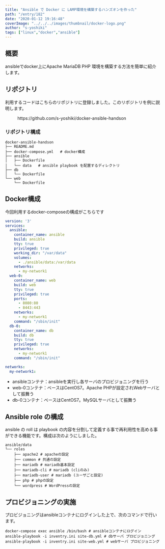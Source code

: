 ```yaml
---
title: "Ansible で Docker に LAMP環境を構築するハンズオンを作った"
path: "/entry/182"
date: "2020-01-12 19:16:48"
coverImage: "../../../images/thumbnail/docker-logo.png"
author: "s-yoshiki"
tags: ["linux","docker","ansible"]
---
```


## 概要

ansibleでdocker上にApache MariaDB PHP 環境を構築する方法を簡単に紹介します。

## リポジトリ

利用するコードはこちらのリポジトリに登録しました。このリポジトリを例に説明します。

<!-- wp:embed {"url":"https://github.com/s-yoshiki/docker-ansible-handson"} -->
<figure class="wp-block-embed"><div class="wp-block-embed__wrapper">
https://github.com/s-yoshiki/docker-ansible-handson
</div></figure>
<!-- /wp:embed -->

<!-- wp:heading {"level":3} -->

### リポジトリ構成

```
docker-ansible-handson
├── README.md
├── docker-compose.yml   # docker構成
├── ansible
│   ├── Dockerfile
│   └── data   # ansible playbook を配置するディレクトリ
├── db
│   └── Dockerfile
└── web
    └── Dockerfile
```

## Docker構成

今回利用するdocker-composeの構成がこちらです

```yml
version: '3'
services:
  ansible:
    container_name: ansible 
    build: ansible
    tty: true
    privileged: true
    working_dir: "/var/data"
    volumes:
      - ./ansible/data:/var/data  
    networks:
      - my-network1
  web-0:
    container_name: web
    build: web
    tty: true
    privileged: true
    ports:
      - 8080:80
      - 8443:443
    networks:
      - my-network1
    command: "/sbin/init"
  db-0:
    container_name: db
    build: db
    tty: true
    privileged: true
    networks:
      - my-network1
    command: "/sbin/init"

networks:
  my-network1:
```

<!-- wp:list -->
<ul><li>ansibleコンテナ：ansibleを実行し各サーバのプロビジョニングを行う</li><li>web-0コンテナ：ベースはCentOS7。Apache PHPが設定されWebサーバとして振舞う</li><li>db-0コンテナ：ベースはCentOS7。MySQLサーバとして振舞う</li></ul>
<!-- /wp:list -->

## Ansible role の構成

ansible の roll は playbook の内容を分割して定義する事で再利用性を高める事ができる機能です。構成は次のようにしました。

```shell
ansible/data
└── roles
    ├── apache2 # apacheの設定
    ├── common # 共通の設定
    ├── mariadb # mariadb基本設定
    ├── mariadb-cli # mariadb (cliのみ)
    ├── mariadb-user # mariadb (ユーザごと設定) 
    ├── php # phpの設定
    └── wordpress # WordPressの設定
```

## プロビジョニングの実施

プロビジョニングはansibleコンテナにログインした上で、次のコマンドで行います。

```shell
docker-compose exec ansible /bin/bash # ansibleコンテナにログイン
ansible-playbook -i inventry.ini site-db.yml # dbサーバ プロビジョニング
ansible-playbook -i inventry.ini site-web.yml # webサーバ プロビジョニング
```
